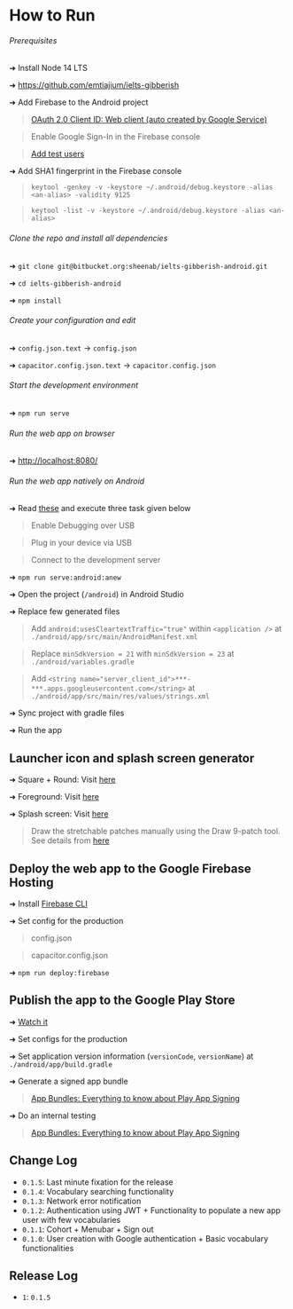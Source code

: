 # How to Run

###### Prerequisites

➜ Install Node 14 LTS

➜ <https://github.com/emtiajium/ielts-gibberish>

➜ Add Firebase to the Android project
> [OAuth 2.0 Client ID: Web client (auto created by Google Service)](https://console.cloud.google.com/)

> Enable Google Sign-In in the Firebase console

> [Add test users](https://console.cloud.google.com/apis/credentials/consent)

➜ Add SHA1 fingerprint in the Firebase console
> `keytool -genkey -v -keystore ~/.android/debug.keystore -alias <an-alias> -validity 9125`

> `keytool -list -v -keystore ~/.android/debug.keystore -alias <an-alias>`

###### Clone the repo and install all dependencies

➜ `git clone git@bitbucket.org:sheenab/ielts-gibberish-android.git`

➜ `cd ielts-gibberish-android`

➜ `npm install`

###### Create your configuration and edit

➜ `config.json.text` -> `config.json`

➜ `capacitor.config.json.text` -> `capacitor.config.json` 

###### Start the development environment

➜ `npm run serve`

###### Run the web app on browser

➜ <http://localhost:8080/>

###### Run the web app natively on Android

➜ Read [these](https://facebook.github.io/react-native/docs/running-on-device.html) and execute three task given below
> Enable Debugging over USB

> Plug in your device via USB

> Connect to the development server

➜ `npm run serve:android:anew`

➜ Open the project (`/android`) in Android Studio

➜ Replace few generated files
> Add `android:usesCleartextTraffic="true"` within `<application />` at `./android/app/src/main/AndroidManifest.xml`

> Replace  `minSdkVersion = 21` with `minSdkVersion = 23` at `./android/variables.gradle`

> Add `<string name="server_client_id">***-***.apps.googleusercontent.com</string>` at `./android/app/src/main/res/values/strings.xml`

➜ Sync project with gradle files

➜ Run the app

## Launcher icon and splash screen generator

➜ Square + Round: Visit [here](https://romannurik.github.io/AndroidAssetStudio/icons-launcher.html)

➜ Foreground: Visit [here](https://easyappicon.com/)

➜ Splash screen: Visit [here](https://romannurik.github.io/AndroidAssetStudio/nine-patches.html)
> Draw the stretchable patches manually using the Draw 9-patch tool. See details from [here](https://developer.android.com/studio/write/draw9patch)

## Deploy the web app to the Google Firebase Hosting

➜ Install [Firebase CLI](https://firebase.google.com/docs/cli)

➜ Set config for the production
> config.json

> capacitor.config.json

➜ `npm run deploy:firebase`

## Publish the app to the Google Play Store

➜ [Watch it](https://youtu.be/5GHT4QtotE4)

➜ Set configs for the production

➜ Set application version information (`versionCode`, `versionName`) at `./android/app/build.gradle`

➜ Generate a signed app bundle 
> [App Bundles: Everything to know about Play App Signing](https://youtu.be/odv_1fxt9BI)

➜ Do an internal testing
> [App Bundles: Everything to know about Play App Signing](https://youtu.be/vAEAZPU7w-I)

## Change Log

-   `0.1.5`: Last minute fixation for the release
-   `0.1.4`: Vocabulary searching functionality
-   `0.1.3`: Network error notification
-   `0.1.2`: Authentication using JWT + Functionality to populate a new app user with few vocabularies 
-   `0.1.1`: Cohort + Menubar + Sign out
-   `0.1.0`: User creation with Google authentication + Basic vocabulary functionalities 

## Release Log

-   `1`: `0.1.5`
